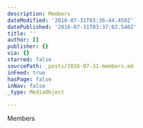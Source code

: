 ```yaml
---
description: Members
dateModified: '2016-07-31T03:36:44.450Z'
datePublished: '2016-07-31T03:37:02.540Z'
title: ''
author: []
publisher: {}
via: {}
starred: false
sourcePath: _posts/2016-07-31-members.md
inFeed: true
hasPage: false
inNav: false
_type: MediaObject

---
```

Members